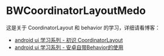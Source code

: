 # BWCoordinatorLayoutMedo

这是关于 CoordinatorLayout 和 behavior 的学习，详细请看博客：
* [android ui 学习系列 - 初识 CoordinatorLayout](http://www.jianshu.com/p/584f2e681dbf)
* [android ui 学习系列 - 安卓自带Behavior的使用](http://www.jianshu.com/p/5e51d1858cf0)


